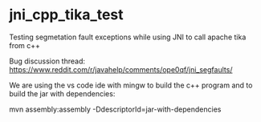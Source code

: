 # jni_cpp_tika_test
Testing segmetation fault exceptions while using JNI to call apache tika from c++

Bug discussion thread: https://www.reddit.com/r/javahelp/comments/ope0qf/jni_segfaults/

We are using the vs code ide with mingw to build the c++ program and to build the jar with dependencies:

mvn assembly:assembly -DdescriptorId=jar-with-dependencies


